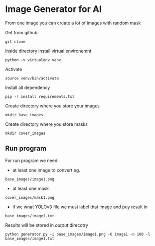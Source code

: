 # Image Generator for AI

From one image you can create a lot of images with random mask

Get from github
```
git clone 
```

Inside directory install virtual environemnt
```
python -v virtualenv venv
```

Activate 
```
source venv/bin/activate
```

Install all dependency
```
pip -r install requirements.txt
```

Create directory where you store your images
```
mkdir base_images
```

Create directory where you store masks
```
mkdir cover_images
```

## Run program

For run program we need 
- at least one image to convert eg.  
```
base_images/image1.png
````
- at least one mask
```
cover_images/mask1.png
```
- if we wnat YOLOv3 file we must label that image and puy result in 
```
base_images/image1.txt
```
Results will be stored in *output* direcotry

```
python generator.py -i base_images/image1.png -O image1 -n 100 -l base_images/image1.txt 
```
